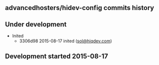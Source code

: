 advancedhosters/hidev-config commits history
--------------------------------------------

## Under development

- Inited
    - 3306d98 2015-08-17 inited (sol@hiqdev.com)

## Development started 2015-08-17

